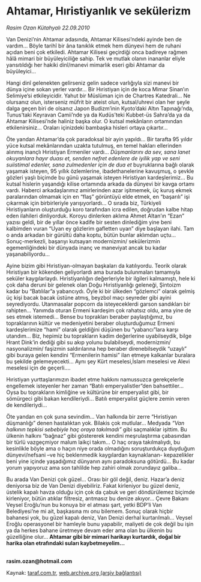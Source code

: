 # Ahtamar, Hıristiyanlık ve sekülerizm

*Rasim Ozan Kütahyalı 22.09.2010*

<div class="yazi"><p>Van Denizi’nin Ahtamar adasında, Ahtamar Kilisesi’ndeki ayinde ben de vardım... Böyle tarihî bir âna tanıklık etmek hem dünyevi hem de ruhani açıdan beni çok etkiledi. Ahtamar Kilisesi geçirdiği onca badireye rağmen hâlâ mimari bir büyüleyiciliğe sahip. Tek ve mutlak olanın inananlar eliyle yansıtıldığı her hakiki dinî/manevi mimarlık eseri gibi Ahtamar da büyüleyici...</p>
<p>Hangi dinî gelenekten gelirseniz gelin sadece varlığıyla sizi manevi bir dünya içine sokan yerler vardır... Bir Hıristiyan için de koca Mimar Sinan’ın Selimiye’si etkileyicidir. Yahut bir Müslüman için de Chartres Katedrali... Ne olursanız olun, isterseniz müfrit bir ateist olun, kutsal/uhrevi olan her şeyle dalga geçen biri de olsanız Japon Budizm’inin Kyoto’daki Altın Tapınağı’nda, Tunus’taki Keyravan Camii’nde ya da Kudüs’teki Kubbet-üs Sahra’da ya da Ahtamar Kilisesi’nde haliniz başka olur. O kutsal mekânların ortamından etkilenirsiniz... Oraları içinizdeki bambaşka hisleri ortaya çıkartır...</p>
<p>Öte yandan Ahtamar’da çok paradoksal bir ayin yapıldı... Bir tarafta 95 yıldır yüce kutsal mekânlarından uzakta tutulmuş, en temel hakları ellerinden alınmış inançlı Hıristiyan Ermeniler vardı... <i>Düşmanlarını da sev, sana lanet okuyanlara hayır duası et, senden nefret edenlere de iyilik yap ve seni suiistimal edenler, sana zulmedenler için de dua et</i> buyruklarına bağlı olarak yaşamak isteyen, 95 yıllık özlemlerine, ibadethanelerine kavuşmuş, o şevkle gözleri yaşlı biçimde bu günü yaşamak isteyen Hıristiyan kardeşlerimiz... Bu kutsal hislerin yaşandığı kilise ortamında arkada da dünyevi bir kavga ortamı vardı. Haberci arkadaşlarımız amirlerinden azar işitmemek, üç kuruş ekmek paralarından olmamak için en “flaş” görüntüyü elde etmek, en “başarılı” işi çıkarmak için birbirleriyle yarışıyorlardı... O sırada biz, Türkiyeli Hıristiyanların oluşturduğu koro tarafından icra edilen, doğrudan kalbe hitap eden ilahileri dinliyorduk. Koroyu dinlerken aklıma Ahmet Altan’ın “Ezan” yazısı geldi, bir de yıllar önce kadife bir sesten dinlediğim yine beni kalbimden vuran “Uyan ey gözlerim gafletten uyan” diye başlayan ilahi. Tam o anda arkadan bir gürültü daha koptu, bütün bunlar aklımdan uçtu... Sonuç-merkezli, başarıyı kutsayan modernizmin/ sekülerizmin egemenliğindeki bir dünyada inanç ve maneviyat ancak bu kadar yaşanabiliyordu...</p>
<p>Ayine bizim gibi Hıristiyan-olmayan başkaları da katılıyordu. Teorik olarak Hıristiyan bir kökenden geliyorlardı ama burada bulunmaları tamamıyla seküler kaygılarlaydı. Hıristiyanlığın değerleriyle bir ilgileri kalmamıştı, hele ki çok daha deruni bir gelenek olan Doğu Hıristiyanlığı geleneği, Şintoizm kadar bu “Batılılar”a yabancıydı. Öyle ki bir ülkeden “gözlemci” olarak gelmiş üç kişi bacak bacak üstüne atmış, beyzbol maçı seyreder gibi ayini seyrediyordu. Utanmasalar popcorn da isteyeceklerdi garson sandıkları bir rahipten... Yanımda oturan Ermeni kardeşim çok rahatsız oldu, ama yine de ses etmek istemedi... Bense bu toprakları beraber paylaştığımız, bu topraklarının kültür ve medeniyetini beraber oluşturduğumuz Ermeni kardeşlerimize “hami” olarak geldiğini düşünen bu “yabancı”lara karşı utandım... Biz, hepimiz bu toprakların kadim değerlerine uyabilseydik, bilge Hrant Dink’in dediği gibi su akıp yolunu bulabilseydi, modernizmin/ nasyonalizmin/ faşizmin saldırılarına hep beraber direnebilseydik “uzaylı” gibi buraya gelen kendini “Ermenilerin hamisi” ilan etmeye kalkanlar buralara bu şekilde gelemeyecekti... Aynı şey Kürt meselesi,İslam meselesi ve Alevi meselesi için de geçerli....</p>
<p>Hıristiyan yurttaşlarımızın ibadet etme hakkını namussuzca gerekçelerle engellemek isteyenler her zaman “Batılı emperyalistler”den bahsettiler... Oysa bu toprakların kimliğine ve kültürüne bir emperyalist gibi, bir sömürgeci gibi bakan kendileriydi... Batılı emperyalist güçlere zemin veren de kendileriydi...</p>
<p>Öte yandan en çok şuna sevindim... Van halkında bir zerre “Hıristiyan düşmanlığı” denen hastalıktan yok. Bilakis çok mutlular... Medyada <i>“Van halkının tepkisi sebebiyle haç oraya takılmadı” </i>gibi saçmalıklar işittim. Bu ülkenin halkını “bağnaz” gibi göstererek kendini meşrulaştırma çabasından bir türlü vazgeçmiyor malum laikçi takım... O haç oraya takılmalıydı, bu kesinlikle böyle ama o haçın niye orada olmadığını soruşturdukça duyduğum dünyevi/nefsani –ve hiç beklenmedik kaygılardan kaynaklanan- kepazelikler beni yine içinde yaşadığımız dünyanın aynı paradoksuna götürdü... Bu kadar yorum yapıyoruz ama son tahlilde hep zahiri olmak zorundayız galiba... </p>
<p>Bu arada Van Denizi çok güzel... Orası bir göl değil, deniz. Hazar’a deniz deniyorsa biz de Van Denizi diyebiliriz. Fakat kirleniyor bu güzel deniz, üstelik kapalı havza olduğu için çok da çabuk ve geri döndürülemez biçimde kirleniyor, bütün atıklar filtresiz, arıtmasız bu denize akıyor... Çevre Bakanı Veysel Eroğlu’nun bu konuya bir el atması şart, yetki BDP’li Van Belediyesi’ne mi ait, başkasına mı onu bilemem. Sonuç olarak hiçbir bahanesi yok, bu güzel kapalı deniz, Van Denizi derhal kurtarılmalı... Veysel Eroğlu operasyonel bir hamleyle bunu yapabilir, maliyeti de çok değil bu işin ya da herkes bahane üretmeye devam eder ama olan bu ülkenin bu güzelliğine olur...<b> Ahtamar gibi bir mimari harikayı kurtardık, doğal bir harika olan etrafındaki suları kaybetmeyelim...</b></p>
<p><b><br/>rasim.ozan@hotmail.com</b></p></div>

Kaynak: [taraf.com.tr](http://www.taraf.com.tr:80/rasim-ozan-kutahyali/makale-ahtamar-hiristiyanlik-ve-sekulerizm.htm), [web.archive.org (arşiv bağlantısı)](http://web.archive.org/web/20100924143615/http://www.taraf.com.tr:80/rasim-ozan-kutahyali/makale-ahtamar-hiristiyanlik-ve-sekulerizm.htm)
